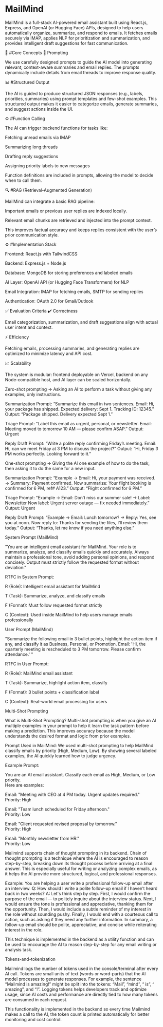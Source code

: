 # MailMind 

MailMind is a full-stack AI-powered email assistant built using React.js, Express, and OpenAI (or Hugging Face) APIs, designed to help users automatically organize, summarize, and respond to emails. It fetches emails securely via IMAP, applies NLP for prioritization and summarization, and provides intelligent draft suggestions for fast communication.

🔧 #Core Concepts
🧠 Prompting

We use carefully designed prompts to guide the AI model into generating relevant, context-aware summaries and email replies. The prompts dynamically include details from email threads to improve response quality.

📊 #Structured Output

The AI is guided to produce structured JSON responses (e.g., labels, priorities, summaries) using prompt templates and few-shot examples. This structured output makes it easier to categorize emails, generate summaries, and suggest actions inside the UI.

⚙️ #Function Calling

The AI can trigger backend functions for tasks like:

Fetching unread emails via IMAP

Summarizing long threads

Drafting reply suggestions

Assigning priority labels to new messages

Function definitions are included in prompts, allowing the model to decide when to call them.

🔍 #RAG (Retrieval-Augmented Generation)

MailMind can integrate a basic RAG pipeline:

Important emails or previous user replies are indexed locally.

Relevant email chunks are retrieved and injected into the prompt context.

This improves factual accuracy and keeps replies consistent with the user’s prior communication style.

⚙️ #Implementation Stack

Frontend: React.js with TailwindCSS

Backend: Express.js + Node.js

Database: MongoDB for storing preferences and labeled emails

AI Layer: OpenAI API (or Hugging Face Transformers) for NLP

Email Integration: IMAP for fetching emails, SMTP for sending replies

Authentication: OAuth 2.0 for Gmail/Outlook

✅ Evaluation Criteria
✔️ Correctness

Email categorization, summarization, and draft suggestions align with actual user intent and context.

⚡ Efficiency

Fetching emails, processing summaries, and generating replies are optimized to minimize latency and API cost.

📈 Scalability

The system is modular: frontend deployable on Vercel, backend on any Node-compatible host, and AI layer can be scaled horizontally.



Zero-shot prompting → Asking an AI to perform a task without giving any examples, only instructions.

Summarization Prompt:
“Summarize this email in two sentences. Email: Hi, your package has shipped. Expected delivery: Sept 1. Tracking ID: 12345.”
Output: “Package shipped. Delivery expected Sept 1.”

Triage Prompt:
“Label this email as urgent, personal, or newsletter. Email: Meeting moved to tomorrow 10 AM — please confirm ASAP.”
Output: Urgent

Reply Draft Prompt:
“Write a polite reply confirming Friday’s meeting. Email: Hi, can we meet Friday at 3 PM to discuss the project?”
Output: “Hi, Friday 3 PM works perfectly. Looking forward to it.”




One-shot prompting → Giving the AI one example of how to do the task, then asking it to do the same for a new input.

Summarization Prompt:
“Example → Email: Hi, your payment was received. → Summary: Payment confirmed.
Now summarize: Your flight booking is confirmed for 6 PM, ref# A123.”
Output: “Flight confirmed for 6 PM.”

Triage Prompt:
“Example → Email: Don’t miss our summer sale! → Label: Newsletter
Now label: Urgent server outage — fix needed immediately.”
Output: Urgent

Reply Draft Prompt:
“Example → Email: Lunch tomorrow? → Reply: Yes, see you at noon.
Now reply to: Thanks for sending the files, I’ll review them today.”
Output: “Thanks, let me know if you need anything else.”


System Prompt (MailMind)

"You are an intelligent email assistant for MailMind. Your role is to summarize, analyze, and classify emails quickly and accurately. Always maintain a professional tone, avoid adding personal opinions, and respond concisely. Output must strictly follow the requested format without deviation."

RTFC in System Prompt:

R (Role): Intelligent email assistant for MailMind

T (Task): Summarize, analyze, and classify emails

F (Format): Must follow requested format strictly

C (Context): Used inside MailMind to help users manage emails professionally

User Prompt (MailMind)

"Summarize the following email in 3 bullet points, highlight the action item if any, and classify it as Business, Personal, or Promotion. Email: 'Hi, the quarterly meeting is rescheduled to 3 PM tomorrow. Please confirm attendance.' "

RTFC in User Prompt:

R (Role): MailMind email assistant

T (Task): Summarize, highlight action item, classify

F (Format): 3 bullet points + classification label

C (Context): Real-world email processing for users



Multi-Shot Prompting

What is Multi-Shot Prompting?
Multi-shot prompting is when you give an AI multiple examples in your prompt to help it learn the task pattern before making a prediction. This improves accuracy because the model understands the desired format and logic from prior examples.

Prompt Used in MailMind:
We used multi-shot prompting to help MailMind classify emails by priority (High, Medium, Low). By showing several labeled examples, the AI quickly learned how to judge urgency.

Example Prompt:

You are an AI email assistant. Classify each email as High, Medium, or Low priority.  
Here are examples:

Email: "Meeting with CEO at 4 PM today. Urgent updates required."  
Priority: High

Email: "Team lunch scheduled for Friday afternoon."  
Priority: Low

Email: "Client requested revised proposal by tomorrow."  
Priority: High

Email: "Monthly newsletter from HR."  
Priority: Low


Mailmind supports chain of thought prompting in its backend. Chain of thought prompting is a technique where the AI is encouraged to reason step-by-step, breaking down its thought process before arriving at a final answer. This is especially useful for writing or analyzing complex emails, as it helps the AI provide more structured, logical, and professional responses.

Example:
You are helping a user write a professional follow-up email after an interview.
Q: How should I write a polite follow-up email if I haven’t heard back in two weeks?
A: Let's think step by step.
First, I would confirm the purpose of the email — to politely inquire about the interview status.
Next, I would ensure the tone is professional and appreciative, thanking them for the opportunity.
Then, I would include a subtle reminder of my interest in the role without sounding pushy.
Finally, I would end with a courteous call to action, such as asking if they need any further information.
In summary, a follow-up email should be polite, appreciative, and concise while reiterating interest in the role.

This technique is implemented in the backend as a utility function and can be used to encourage the AI to reason step-by-step for any email writing or analysis task.


Tokens-and-tokenization

Mailmind logs the number of tokens used in the console/terminal after every AI call.
Tokens are small units of text (words or word-parts) that the AI model processes to generate responses.
For example, the sentence “Mailmind is amazing!” might be split into the tokens: “Mail”, “mind”, “ is”, “ amazing”, and “!”.
Logging tokens helps developers track and optimize usage, since AI costs and performance are directly tied to how many tokens are consumed in each request.

This functionality is implemented in the backend so every time Mailmind makes a call to the AI, the token count is printed automatically for better monitoring and cost control.

